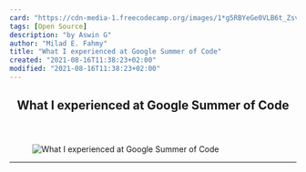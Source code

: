 ```yaml
---
card: "https://cdn-media-1.freecodecamp.org/images/1*g5RBYeGe0VLB6t_ZsvO_wQ.png"
tags: [Open Source]
description: "by Aswin G"
author: "Milad E. Fahmy"
title: "What I experienced at Google Summer of Code"
created: "2021-08-16T11:38:23+02:00"
modified: "2021-08-16T11:38:23+02:00"
---
```

<div class="site-wrapper">
<main id="site-main" class="site-main outer">
<div class="inner">
<article class="post-full post tag-open-source tag-google tag-gsoc tag-programming tag-technology ">
<header class="post-full-header">
<h1 class="post-full-title">What I experienced at Google Summer of Code</h1>
</header>
<figure class="post-full-image">
<picture>
<source media="(max-width: 700px)" sizes="1px" srcset="data:image/gif;base64,R0lGODlhAQABAIAAAAAAAP///yH5BAEAAAAALAAAAAABAAEAAAIBRAA7 1w">
<source media="(min-width: 701px)" sizes="(max-width: 800px) 400px,
(max-width: 1170px) 700px,
1400px" srcset="https://cdn-media-1.freecodecamp.org/images/1*g5RBYeGe0VLB6t_ZsvO_wQ.png 300w,
https://cdn-media-1.freecodecamp.org/images/1*g5RBYeGe0VLB6t_ZsvO_wQ.png 600w,
https://cdn-media-1.freecodecamp.org/images/1*g5RBYeGe0VLB6t_ZsvO_wQ.png 1000w,
https://cdn-media-1.freecodecamp.org/images/1*g5RBYeGe0VLB6t_ZsvO_wQ.png 2000w">
<img onerror="this.style.display='none'" src="https://cdn-media-1.freecodecamp.org/images/1*g5RBYeGe0VLB6t_ZsvO_wQ.png" alt="What I experienced at Google Summer of Code">
</picture>
</figure>
<section class="post-full-content">
<div class="post-content medium-migrated-article">
</div>
<hr>
</section>
</article>
</div>
</main>
</div>
<!-- Google Tag Manager (noscript) -->
<!-- End Google Tag Manager (noscript) -->
